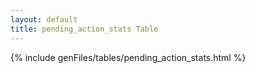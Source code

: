 ```yaml
---
layout: default
title: pending_action_stats Table
---
```



{% include genFiles/tables/pending_action_stats.html %}
